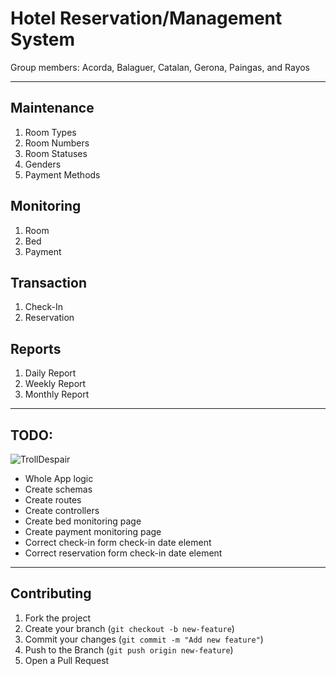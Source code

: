 # Hotel Reservation/Management System

Group members:
Acorda, Balaguer, Catalan, Gerona, Paingas, and Rayos

---

## Maintenance

1. Room Types
2. Room Numbers
3. Room Statuses
4. Genders
5. Payment Methods

## Monitoring

1. Room
2. Bed
3. Payment

## Transaction

1. Check-In
2. Reservation

## Reports

1. Daily Report
2. Weekly Report
3. Monthly Report

---

## TODO:

![TrollDespair](https://cdn.betterttv.net/emote/6024574d2eae5518bece2ddd/3x)

- Whole App logic
- Create schemas
- Create routes
- Create controllers
- Create bed monitoring page
- Create payment monitoring page
- Correct check-in form check-in date element
- Correct reservation form check-in date element

---

## Contributing

1. Fork the project
2. Create your branch (`git checkout -b new-feature`)
3. Commit your changes (`git commit -m "Add new feature"`)
4. Push to the Branch (`git push origin new-feature`)
5. Open a Pull Request
